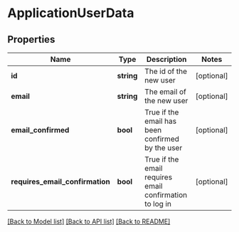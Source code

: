# ApplicationUserData

## Properties
Name | Type | Description | Notes
------------ | ------------- | ------------- | -------------
**id** | **string** | The id of the new user | [optional] 
**email** | **string** | The email of the new user | [optional] 
**email_confirmed** | **bool** | True if the email has been confirmed by the user | [optional] 
**requires_email_confirmation** | **bool** | True if the email requires email confirmation to log in | [optional] 

[[Back to Model list]](../../README.md#documentation-for-models) [[Back to API list]](../../README.md#documentation-for-api-endpoints) [[Back to README]](../../README.md)

